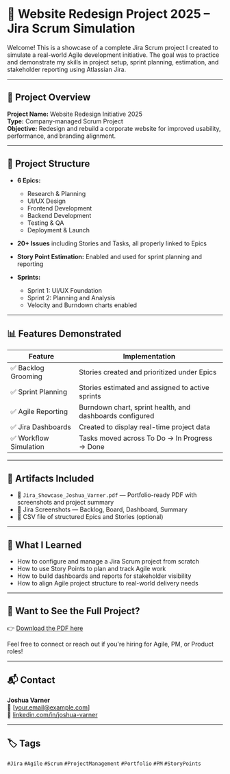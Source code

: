 # 🧠 Website Redesign Project 2025 – Jira Scrum Simulation

Welcome! This is a showcase of a complete Jira Scrum project I created to simulate a real-world Agile development initiative. The goal was to practice and demonstrate my skills in project setup, sprint planning, estimation, and stakeholder reporting using Atlassian Jira.

---

## 🚀 Project Overview

**Project Name:** Website Redesign Initiative 2025  
**Type:** Company-managed Scrum Project  
**Objective:** Redesign and rebuild a corporate website for improved usability, performance, and branding alignment.

---

## 🧱 Project Structure

- **6 Epics:**
  - Research & Planning
  - UI/UX Design
  - Frontend Development
  - Backend Development
  - Testing & QA
  - Deployment & Launch

- **20+ Issues** including Stories and Tasks, all properly linked to Epics

- **Story Point Estimation:** Enabled and used for sprint planning and reporting

- **Sprints:**
  - Sprint 1: UI/UX Foundation
  - Sprint 2: Planning and Analysis
  - Velocity and Burndown charts enabled

---

## 📊 Features Demonstrated

| Feature | Implementation |
|--------|----------------|
| ✅ Backlog Grooming | Stories created and prioritized under Epics |
| ✅ Sprint Planning | Stories estimated and assigned to active sprints |
| ✅ Agile Reporting | Burndown chart, sprint health, and dashboards configured |
| ✅ Jira Dashboards | Created to display real-time project data |
| ✅ Workflow Simulation | Tasks moved across To Do → In Progress → Done |

---

## 📁 Artifacts Included

- 📄 `Jira_Showcase_Joshua_Varner.pdf` — Portfolio-ready PDF with screenshots and project summary
- 📸 Jira Screenshots — Backlog, Board, Dashboard, Summary
- 🧩 CSV file of structured Epics and Stories (optional)

---

## 🧠 What I Learned

- How to configure and manage a Jira Scrum project from scratch  
- How to use Story Points to plan and track Agile work  
- How to build dashboards and reports for stakeholder visibility  
- How to align Agile project structure to real-world delivery needs

---

## 📎 Want to See the Full Project?

👉 [Download the PDF here](./Jira_Showcase_Joshua_Varner.pdf)

Feel free to connect or reach out if you're hiring for Agile, PM, or Product roles!

---

## 📬 Contact

**Joshua Varner**  
📧 [your.email@example.com]  
🔗 [linkedin.com/in/joshua-varner](https://linkedin.com/in/joshuawvarner)

---

## 🏷️ Tags

`#Jira` `#Agile` `#Scrum` `#ProjectManagement` `#Portfolio` `#PM` `#StoryPoints`
